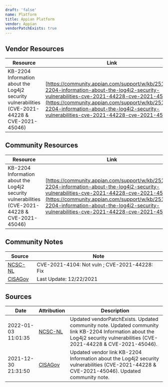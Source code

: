 ```yaml
---
draft: 'false'
name: Platform
title: Appian Platform
vendor: Appian
vendorPatchExists: true
---
```


## Vendor Resources
| Resource | Link |
| --- | --- |
| KB-2204 Information about the Log4j2 security vulnerabilities (CVE-2021-44228 & CVE-2021-45046) | [https://community.appian.com/support/w/kb/2511/kb-2204-information-about-the-log4j2-security-vulnerabilities-cve-2021-44228-cve-2021-45046](https://community.appian.com/support/w/kb/2511/kb-2204-information-about-the-log4j2-security-vulnerabilities-cve-2021-44228-cve-2021-45046) |

## Community Resources
| Resource | Link |
| --- | --- |
| KB-2204 Information about the Log4j2 security vulnerabilities (CVE-2021-44228 & CVE-2021-45046) | [https://community.appian.com/support/w/kb/2511/kb-2204-information-about-the-log4j2-security-vulnerabilities-cve-2021-44228-cve-2021-45046](https://community.appian.com/support/w/kb/2511/kb-2204-information-about-the-log4j2-security-vulnerabilities-cve-2021-44228-cve-2021-45046) |

## Community Notes
| Source | Note |
| --- | --- |
| [NCSC-NL](https://github.com/NCSC-NL/log4shell/blob/main/software/README.md) | CVE-2021-4104: Not vuln ; CVE-2021-44228: Fix </ul> |
| [CISAGov](https://raw.githubusercontent.com/cisagov/log4j-affected-db/develop/README.md) | Last Update: 12/22/2021 |

## Sources
| Date | Attribution | Description |
| --- | --- | --- |
| 2022-01-03 11:01:35 | [NCSC-NL](https://github.com/NCSC-NL/log4shell/blob/main/software/README.md) | Updated vendorPatchExists. Updated community note. Updated community link KB-2204 Information about the Log4j2 security vulnerabilities (CVE-2021-44228 & CVE-2021-45046).  |
| 2021-12-30 21:31:50 | [CISAGov](https://raw.githubusercontent.com/cisagov/log4j-affected-db/develop/README.md) | Updated vendor link KB-2204 Information about the Log4j2 security vulnerabilities (CVE-2021-44228 & CVE-2021-45046). Updated community note.  |
